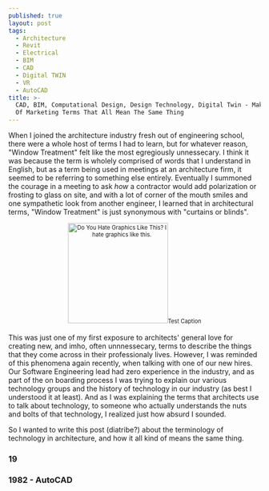 ```yaml
---
published: true
layout: post
tags:
  - Architecture
  - Revit
  - Electrical
  - BIM
  - CAD
  - Digital TWIN
  - VR
  - AutoCAD
title: >-
  CAD, BIM, Computational Design, Design Technology, Digital Twin - Making Sense
  Of Marketing Terms That All Mean The Same Thing
---
```

When I joined the architecture industry fresh out of engineering school, there were a whole host of terms I had to learn, but for whatever reason, "Window Treatment" felt like the most egregiously unnessecary. I think it was because the term is wholely comprised of words that I understand in English, but as a term being used in meetings at an architecture firm, it seemed to be referring to something else entirely. Eventually I summoned the courage in a meeting to ask *how* a contractor would add polarization or frosting to glass on site, and with a lot of corner of the mouth smiles and one sympathetic look from another engineer, I learned that in architectural terms, "Window Treatment" is just synonymous with "curtains or blinds". 

<div  style="width:image width px; font-size:80%; text-align:center;" ><img src="https://raw.githubusercontent.com/mastjaso/mastjaso.github.io/_posts/Building-Information-Modeling-BIM-lifecycle-view-17.png" alt="Do You Hate Graphics Like This? I hate graphics like this." width="200" style="padding-bottom:0.5em;" />Test Caption</div>


This was just one of my first exposure to architects' general love for creating new, and imho, often unnnessecary, terms to describe the things that they come across in their professionaly lives. However, I was reminded of this phenomena again recently, when talking with one of our new hires. Our Software Engineering lead had zero experience in the industry, and as part of the on boarding process I was trying to explain our various technology groups and the history of technology in our industry (as best I understood it at least). And as I was explaining the terms that architects use to talk about technology, to someone who actually understands the nuts and bolts of that technology, I realized just how absurd I sounded. 

So I wanted to write this post (diatribe?) about the terminology of technology in architecture, and how it all kind of means the same thing. 

### 19

### 1982 - AutoCAD
